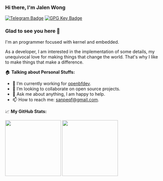 ### Hi there, I'm Jalen Wong

[![Telegram Badge](https://img.shields.io/badge/-Telegram-0088cc?style=flat-square&logo=Telegram&logoColor=white)](https://t.me/sanpeqf)
[![GPG Key Badge](https://img.shields.io/badge/GPG-Key-green)](https://github.com/sanpeqf.gpg)

### Glad to see you here 🥰

I'm an programmer focused with kernel and embedded.

As a developer, I am interested in the implementation of some details, my unequivocal love for making things that change the world. That's why I like to make things that make a difference.

:house: **Talking about Personal Stuffs:**

- 🔭 I’m currently working for [openbfdev](https://github.com/openbfdev/).
- 👯 I’m looking to collaborate on open source projects.
- 💬 Ask me about anything, I am happy to help.
- 📫 How to reach me: sanpeqf@gmail.com.

📈 **My GitHub Stats:**

<p>
  <img height="180em" src="https://github-readme-stats.vercel.app/api/?username=sanpeqf&show_icons=true&count_private=true&include_all_commits=true" />
  <img height="180em" src="https://github-readme-stats.vercel.app/api/top-langs/?username=sanpeqf&exclude_repo=KNN-Image-Classification&show_icons=true&hide_border=true&layout=compact&langs_count=8"/>
</p>
